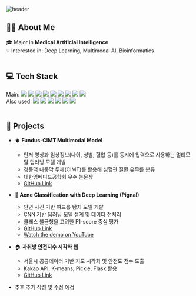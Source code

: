 
	

![header](https://capsule-render.vercel.app/api?type=waving&color=auto&text=Jeonghyun's%20github&textBg=false&animation=fadeIn&fontColor=ffffff&height=200&fontAlignY=40&fontSize=40)


## 👩‍💻 About Me
🎓 Major in **Medical Artificial Intelligence** <br>
💡 Interested in: Deep Learning, Multimodal AI, Bioinformatics
<br><br>
## 💻 Tech Stack
Main:
<img src="https://img.shields.io/badge/Python-3776AB?style=flat&logo=Python&logoColor=white"/>  <img src="https://img.shields.io/badge/C++-A8B9CC?style=flat&logo=Cplusplus&logoColor=white"/>  <img src="https://img.shields.io/badge/R-276DC3?style=flat&logo=R&logoColor=white"/>  <img src="https://img.shields.io/badge/PyTorch-EE4C2C?style=flat&logo=PyTorch&logoColor=white"/>  <img src="https://img.shields.io/badge/OpenCV-5C3EE8?style=flat&logo=OpenCV&logoColor=white"/>  <img src="https://img.shields.io/badge/Pandas-150458?style=flat&logo=Pandas&logoColor=white"/>  <img src="https://img.shields.io/badge/Scikitlearn-F7931E?style=flat&logo=scikitlearn&logoColor=white"/>  <img src="https://img.shields.io/badge/TensorFlow-FF6F00?style=flat&logo=TensorFlow&logoColor=white"/>  <img src="https://img.shields.io/badge/YOLO-111F68?style=flat&logo=YOLO&logoColor=white"/> 
<br>
Also used:
<img src="https://img.shields.io/badge/CSS-663399?style=flat&logo=CSS&logoColor=white"/>  <img src="https://img.shields.io/badge/JavaScript-F7DF1E?style=flat&logo=JavaScript&logoColor=white"/>  <img src="https://img.shields.io/badge/SQLite-003B57?style=flat&logo=SQLite&logoColor=white"/>  <img src="https://img.shields.io/badge/MySQL-4479A1?style=flat&logo=MySQL&logoColor=white"/> <img src="https://img.shields.io/badge/Flask-3BABC3?style=flat&logo=Flask&logoColor=white"/> <img src="https://img.shields.io/badge/MediaPipe-0097A7?style=flat&logo=Mediapipe&logoColor=white"/> 
<br><br>
## 🚀 Projects

- 🫀 **Fundus-CIMT Multimodal Model**
    - 안저 영상과 임상정보(나이, 성별, 혈압 등)를 동시에 입력으로 사용하는 멀티모달 딥러닝 모델 개발
    - 경동맥 내중막 두께(CIMT)를 활용해 심혈관 질환 유무를 분류
    - 대한임베디드공학회 우수 논문상
    - [GitHub Link](https://github.com/hhjhhjh/multimodal-cvd-classification)
  
- 🧴 **Acne Classification with Deep Learning (Pignal)**
    - 안면 사진 기반 여드름 탐지 모델 개발
    - CNN 기반 딥러닝 모델 설계 및 데이터 전처리
    - 클래스 불균형을 고려한 F1-score 중심 평가
    - [GitHub Link](https://github.com/hhjhhjh/NIS-co-create/acne-CV)
    - [Watch the demo on YouTube](https://youtube.com/shorts/jJNZp1LQrow?si=Zh8ks_hD9YjqH3VL) 

- 🏠 **자취방 안전지수 시각화 웹**
    - 서울시 공공데이터 기반 지도 시각화 및 안전도 점수 도출
    - Kakao API, K-means, Pickle, Flask 활용
    - [GitHub Link](https://github.com/hhjhhjh/Tave-14-Aespo/safe-house)

- 추후 추가 작성 및 수정 예정
<br><br>

  




